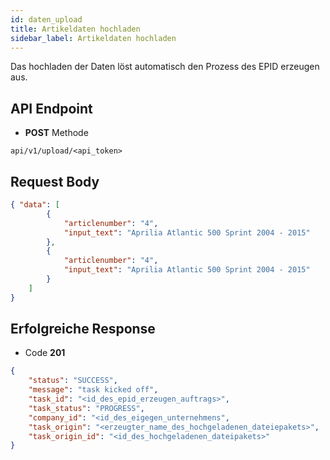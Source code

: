 ```yaml
---
id: daten_upload
title: Artikeldaten hochladen
sidebar_label: Artikeldaten hochladen
---
```


Das hochladen der Daten löst automatisch den Prozess des EPID erzeugen aus.

## API Endpoint
- __POST__ Methode
```
api/v1/upload/<api_token>
```

## Request Body
```json
{ "data": [
        {
            "articlenumber": "4",
            "input_text": "Aprilia Atlantic 500 Sprint 2004 - 2015"
        },
        {
            "articlenumber": "4",
            "input_text": "Aprilia Atlantic 500 Sprint 2004 - 2015"
        }
    ]
}
```

## Erfolgreiche Response
- Code __201__
```json
{
    "status": "SUCCESS",
    "message": "task kicked off",
    "task_id": "<id_des_epid_erzeugen_auftrags>",
    "task_status": "PROGRESS",
    "company_id": "<id_des_eigegen_unternehmens",
    "task_origin": "<erzeugter_name_des_hochgeladenen_dateiepakets>",
    "task_origin_id": "<id_des_hochgeladenen_dateipakets>"
}
```